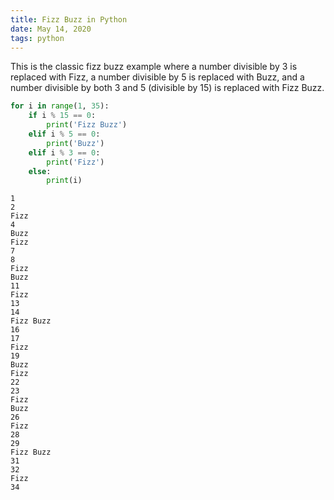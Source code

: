 ```yaml
---
title: Fizz Buzz in Python
date: May 14, 2020
tags: python
---
```


This is the classic fizz buzz example where a number divisible by 3 is replaced with Fizz, a number divisible by 5 is replaced with Buzz, and a number divisible by both 3 and 5 (divisible by 15) is replaced with Fizz Buzz.

```python
for i in range(1, 35):
    if i % 15 == 0:
        print('Fizz Buzz')
    elif i % 5 == 0:
        print('Buzz')
    elif i % 3 == 0:
        print('Fizz')
    else:
        print(i)
```

```
1
2
Fizz
4
Buzz
Fizz
7
8
Fizz
Buzz
11
Fizz
13
14
Fizz Buzz
16
17
Fizz
19
Buzz
Fizz
22
23
Fizz
Buzz
26
Fizz
28
29
Fizz Buzz
31
32
Fizz
34
```
